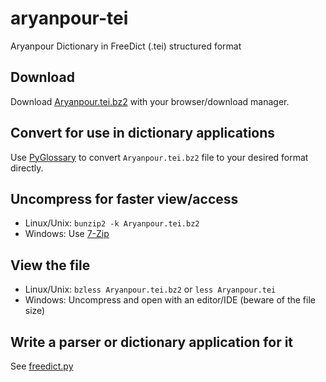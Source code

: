 # aryanpour-tei
Aryanpour Dictionary in FreeDict (.tei) structured format

## Download

Download [Aryanpour.tei.bz2](https://github.com/ilius/aryanpour-tei/raw/master/Aryanpour.tei.bz2) with your browser/download manager.

## Convert for use in dictionary applications

Use [PyGlossary](https://github.com/ilius/pyglossary) to convert `Aryanpour.tei.bz2` file to your desired format directly.


## Uncompress for faster view/access

+ Linux/Unix: `bunzip2 -k Aryanpour.tei.bz2`
+ Windows: Use [7-Zip](https://www.7-zip.org/download.html)


## View the file

+ Linux/Unix: `bzless Aryanpour.tei.bz2` or `less Aryanpour.tei`
+ Windows: Uncompress and open with an editor/IDE (beware of the file size)


## Write a parser or dictionary application for it

See [freedict.py](https://github.com/ilius/pyglossary/blob/master/pyglossary/plugins/freedict.py)
